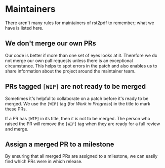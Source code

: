 # Maintainers

There aren't many rules for maintainers of rst2pdf to remember; what we have is listed here.

## We don't merge our own PRs

Our code is better if more than one set of eyes looks at it. Therefore we do not merge our own pull requests unless there is an exceptional circumstance. This helps to spot errors in the patch and also enables us to share information about the project around the maintainer team.

## PRs tagged `[WIP]` are not ready to be merged

Sometimes it's helpful to collaborate on a patch before it's ready to be merged. We use the `[WIP]` tag (for _Work in Progress_) in the title to mark these PRs. 

If a PR has `[WIP]` in its title, then it is not to be merged. The person who raised the PR will remove the `[WIP]` tag when they are ready for a full review and merge.

## Assign a merged PR to a milestone

By ensuring that all merged PRs are assigned to a milestone, we can easily find which PRs were in which release.
